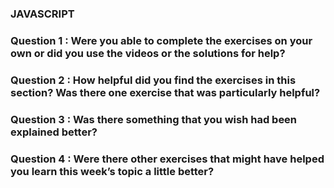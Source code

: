 ### JAVASCRIPT

### Question 1 : Were you able to complete the exercises on your own or did you use the videos or the solutions for help?

### Question 2 : How helpful did you find the exercises in this section? Was there one exercise that was particularly helpful?

### Question 3 : Was there something that you wish had been explained better?

### Question 4 : Were there other exercises that might have helped you learn this week’s topic a little better?